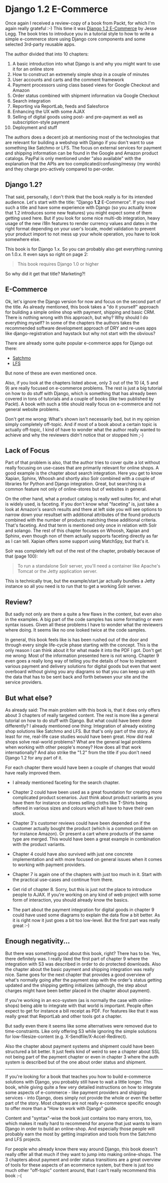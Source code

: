 # Django 1.2 E-Commerce

Once again I received a review-copy of a book from Packt, for which I'm again
really grateful :-) This time it was [Django 1.2
E-Commerce](https://www.packtpub.com/django-1-2-e-commerce-build-powerful-applications/book)
by Jesse Legg. The book tries to introduce you in a tutorial style to how to
write a simple e-commerce store using Django core components and some selected
3rd-party reusable apps.

The author divided that into 10 chapters:

1. A basic introduction into what Django is and why you might want to use it for an online store
2. How to construct an extremely simple shop in a couple of minutes
3. User accounts and carts and the comment framework
4. Payment processors using class based views for Google Checkout and Amazon
5. Order status combined with shipment information via Google Checkout
6. Search integration
7. Reporting via ReportLab, feeds and Salesforce
8. Enhancing the UX with some AJAX
9. Selling of digital goods using post- and pre-payment as well as subscription-style payment
10. Deployment and stuff

The authors does a decent job at mentioning most of the technologies that are
relevant for building a webshop with Django if you don't want to use
something like Satchmo or LFS. The focus on external services for payment and
shipping information can be found in the Google and Amazon product catalogs.
PayPal is only mentioned under "also available" with the explanation that the
APIs are too complicated/confusing/messy (my words) and they charge
pro-actively compared to per-order.

## Django 1.2?

That said, personally, I don't think that the book really is for its intended
audience. Let's start with the title: "Django **1.2** E-Commerce". If you read
such a title and have some experience with Django (so you actually know that 1.2
introduces some new features) you might expect some of them getting used here.
But if you look for some nice multi-db integration, heavy usage of the new
i18n features to render currency values and dates in the right format
depending on your user's locale, model validation to prevent your product
import to not mess up your whole operation, you have to look somewhere else.

This book is for Django 1.x. So you can probably also get everything running
on 1.0.x. It even says so right on page 2:

> This book requires Django 1.0 or higher

So why did it get that title? Marketing?!

## E-Commerce

Ok, let's ignore the Django version for now and focus on the second part of
the title. As already mentioned, this book takes a "do it yourself" approach
for building a simple online shop with payment, shipping and basic CRM. There
is nothing wrong with this approach, but why? Why should I do everything
myself? In some of the chapters the authors takes the recommended software
development approach of DRY and re-uses apps like django-registration and
haystack but why not start with the obvious?

There are already some quite popular e-commerce apps for Django out there:

* [Satchmo](http://www.satchmoproject.com/)
* [LFS](http://www.getlfs.com/)

But none of these are even mentioned once.

Also, if you look at the chapters listed above, only 3 out of the 10 (4, 5 and
9) are really focused on e-commerce problems. The rest is just a big tutorial
on how to do stuff with Django, which is something that has already been
covered in tons of tutorials and a couple of books (like two published by
Packt). A book with such a title should really focus on e-commerce and not
general website problems.

Don't get me wrong: What's shown isn't necessarily bad, but in my opinion
simply completely off-topic. And if most of a book about a certain topic is
actually off-topic, I kind of have to wonder what the author really wanted to
achieve and why the reviewers didn't notice that or stopped him ;-)

## Lack of Focus

Part of that problem is also, that the author tries to cover quite a lot
without really focusing on use-cases that are primarily relevant for online
shops. A good example is the chapter about search integration. Here you get to
know Xapian, Sphinx, Whoosh and shortly also Solr combined with a couple of
libraries for Python and Django integration. Great, but searching is a common
feature not only of online-stores but of websites in general.

On the other hand, what a product catalog is really well suites for, and what
is widely used, is faceting. If you don't know what "faceting" is, just take a
look at Amazon's search results and there at left side you will see options to
narrow down your resultset with additional attributes of the found products
combined with the number of products matching these additional criteria.
That's faceting. And that term is mentioned only once in relation with Solr
and solango. The rest of this chapter focuses on Whoosh, Xapian and Sphinx,
even though non of them actually supports faceting directly as far as I can
tell. Xapian offers some support using MatchSpy, but that's it.

Solr was completely left out of the rest of the chapter, probably because of
that (page 100):

> To run a standalone Solr server, you'll need a container like Apache's Tomcat or the Jetty application server.

This is technically true, but the example/start.jar actually bundles a Jetty
instance so all you need is to run that to get a working Solr server.

## Review?

But sadly not only are there a quite a few flaws in the content, but even also
in the examples. A big part of the code samples has some formating or even
syntax issues. Given all these problems I have to wonder what the reviewers
where doing. It seems like no one looked twice at the code samples.

In general, this book feels like is has been rushed out of the door and
through every single life-cycle phase starting with the concept. This is the
only reason I can think about it for what made it into the PDF I got. Don't
get me wrong: Most of the information presented here is not wrong. Chapter 9
even goes a really long way of telling you the details of how to implement
various payment and delivery solutions for digital goods but even that went
overboard without giving you any diagrams so that you can keep up with the
data that has to be sent back and forth between your site and the service
providers.


## But what else?

As already said: The main problem with this book is, that it does only offers
about 3 chapters of really targeted content. The rest is more like a general
tutorial on how to do stuff with Django. But what could have been done
differently? I already mentioned one thing: Integration of already existing
shop solutions like Satchmo and LFS. But that's only part of the story. At
least for me, real-life case studies would have been great. How did real shops
solve real-world problems? What are the general legal problems when working
with other people's money? How does all that work internationally? And also
strike the "1.2" from the title if you don't need Django 1.2 for any part of
it.

For each chapter there would have been a couple of changes that would have
really improved them.

* I already mentioned faceting for the search chapter.

* Chapter 2 could have been used as a great foundation for creating more
  complicated product scenarios. Just think about product variants as you have
  them for instance on stores selling cloths like T-Shirts being offered in
  various sizes and colours which all have to have their own stock.

* Chapter 3's customer reviews could have been depended on if the customer
  actually bought the product (which is a common problem on for instance
  Amazon). Or present a cart where products of the same type are merged. This
  would have been a great example in combination with the product variants.

* Chapter 4 could have also survived with just one concrete implementation and
  with more focused on general issues when it comes to working with payment
  providers.

* Chapter 7 is again one of the chapters with just too much in it. Start with
  the practical use-cases and continue from there.

* Get rid of chapter 8. Sorry, but this is just not the place to introduce
  people to AJAX. If you're working on any kind of web project with some form of
  interaction, you should already know the basics.

* The part about the payment integration for digital goods in chapter 9 could
  have used some diagrams to explain the data flow a bit better. As it is right
  now it just goes a bit too low-level. But the first part was really great :-)

## Enough negativity...

But there was something good about this book, right? There has to be. Yes,
there definitely was. I really liked the first part of chapter 9 where the
integration with S3 was described in order to do protected downloads. Also the
chapter about the basic payment and shipping integration was really nice. Same
goes for the next chapter that provides a good overview of what's normally
going after the payment step with the order's status getting updated and the
shipping getting initializes (although, the step about charges might have been
better placed in the chapter about payment).

If you're working in an eco-system (as is normally the case with online-shops)
being able to integrate with that world is important. People often expect to
get for instance a bill receipt as PDF. For features like that it was really
great that ReportLab and other tools got a chapter.

But sadly even there it seems like some alternatives were removed due to
time-constraints. Like only offering S3 while ignoring the simple solutions
for low-filesize-content (e.g. X-Sendfile/X-Accel-Redirect).

Also the chapter about payment systems and shipment could have been structured
a bit better. It just feels kind of weird to see a chapter about SSL not being
part of the payment chapter or even in chapter 3 where the auth system is
described but of the one about order status and shipment.

-----------------------

If you're looking for a book that teaches you how to build e-commerce
solutions with Django, you probably still have to wait a little longer. This
book, while giving quite a few very detailed instructions on how to integrate
some aspects of e-commerce - like payment providers and shipping services -
into Django, does simply not provide the whole or even the better part of the
story. Most chapters are not really e-commerce specific enough to offer more
than a "How to work with Django" guide.

Content and "syntax"-wise the book just contains too many errors, too, which
makes it really hard to recommend for anyone that just wants to learn Django
in order to build an online-shop. And especially those people will probably
earn the most by getting inspiration and tools from the Satchmo and LFS
projects.

For people who already know there way around Django, this book doesn't really
offer all that much if they want to jump into making online-shops. The 3
chapters about payment and order status transitions are a great overview of
tools for these aspects of an ecommerce system, but there is just too much
other "off-topic" content around, that I can't really recommend this book :-(
